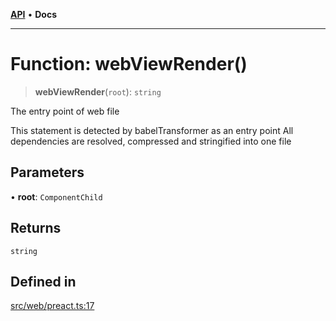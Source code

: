 [**API**](../../../API.md) • **Docs**

***

# Function: webViewRender()

> **webViewRender**(`root`): `string`

The entry point of web file

This statement is detected by babelTransformer as an entry point
All dependencies are resolved, compressed and stringified into one file

## Parameters

• **root**: `ComponentChild`

## Returns

`string`

## Defined in

[src/web/preact.ts:17](https://github.com/inokawa/react-native-react-bridge/blob/5ee94fe89bf5e5651d81f91c134d0e6639b5c7a5/src/web/preact.ts#L17)
